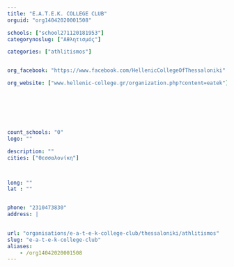 ```yaml
---
title: "Ε.Α.Τ.Ε.Κ. COLLEGE CLUB"
orguid: "org14042020001508"

schools: ["school271120181953"]
categorynoslug: ["Αθλητισμός"]

categories: ["athlitismos"]


org_facebook: "https://www.facebook.com/HellenicCollegeOfThessaloniki"

org_website: ["www.hellenic-college.gr/organization.php?content=eatek"]







count_schools: "0"
logo: ""

description: ""
cities: ["Θεσσαλονίκη"]



long: ""
lat : ""


phone: "2310473830"
address: |
    

url: "organisations/e-a-t-e-k-college-club/thessaloniki/athlitismos"
slug: "e-a-t-e-k-college-club"
aliases:
    - /org14042020001508
---
```



